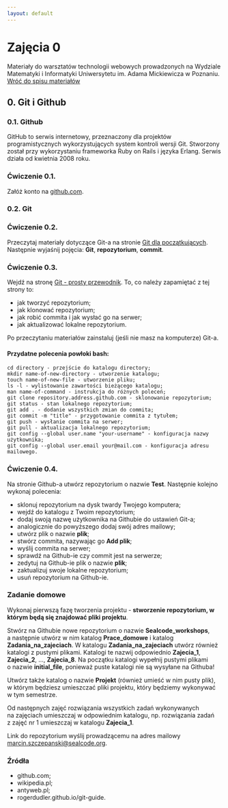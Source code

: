 ```yaml
---
layout: default
---
```

<div class="inner">
	<h1 id="main1">Zajęcia 0</h1>
    <div id="main2" class="h2">Materiały do&nbsp;warsztatów technologii webowych prowadzonych na Wydziale Matematyki i&nbsp;Informatyki Uniwersytetu im. Adama Mickiewicza w Poznaniu.</div>
	<a href="../../index.html" class="button-v button-module">Wróć do&nbsp;spisu materiałów</a>
	<div style="clear: both;"></div>
</div>

## 0. Git i Github

### 0.1. Github

GitHub to serwis internetowy, przeznaczony dla&nbsp;projektów programistycznych
wykorzystujących system kontroli wersji Git.
Stworzony został przy wykorzystaniu frameworka Ruby on&nbsp;Rails i&nbsp;języka Erlang. Serwis działa od&nbsp;kwietnia 2008 roku. 

### Ćwiczenie 0.1.

Załóż konto na <a href="https://github.com" target="blank">github.com</a>.

### 0.2. Git

### Ćwiczenie 0.2.

Przeczytaj materiały dotyczące Git-a na stronie <a href="http://antyweb.pl/git-dla-poczatkujacych/" target="blank">Git dla początkujących</a>.
Następnie wyjaśnij pojęcia: **Git**, **repozytorium**, **commit**.

### Ćwiczenie 0.3.

Wejdź na stronę <a href="http://rogerdudler.github.io/git-guide/index.pl.html" target="blank">Git - prosty przewodnik</a>.
To, co należy zapamiętać z&nbsp;tej strony to:

* jak tworzyć repozytorium;
* jak klonować repozytorium;
* jak robić commita i jak wysłać go na serwer;
* jak aktualizować lokalne repozytorium.

Po przeczytaniu materiałów zainstaluj (jeśli nie masz na komputerze) Git-a.

#### Przydatne polecenia powłoki bash:

```
cd directory - przejście do katalogu directory;
mkdir name-of-new-directory - utworzenie katalogu;
touch name-of-new-file - utworzenie pliku;
ls -l - wylistowanie zawartości bieżącego katalogu;
man name-of-command - instrukcja do różnych poleceń;
git clone repository.address.github.com - sklonowanie repozytorium;
git status - stan lokalnego repozytorium;
git add . - dodanie wszystkich zmian do commita;
git commit -m "title" - przygotowanie commita z tytułem;
git push - wysłanie commita na serwer;
git pull - aktualizacja lokalnego repozytorium;
git config --global user.name "your-username" - konfiguracja nazwy użytkownika;
git config --global user.email your@mail.com - konfiguracja adresu mailowego.
```

### Ćwiczenie 0.4.

Na stronie Github-a utwórz repozytorium o nazwie **Test**.
Następnie kolejno wykonaj polecenia:

* sklonuj repozytorium na dysk twardy Twojego komputera;
* wejdź do katalogu z Twoim repozytorium;
* dodaj swoją nazwę użytkownika na Githubie do ustawień Git-a;
* analogicznie do powyższego dodaj swój adres mailowy;
* utwórz plik o nazwie **plik**;
* stwórz commita, nazywając go **Add plik**;
* wyślij commita na serwer;
* sprawdź na Github-ie czy commit jest na serwerze;
* zedytuj na Github-ie plik o nazwie **plik**;
* zaktualizuj swoje lokalne repozytorium;
* usuń repozytorium na Github-ie.

### Zadanie domowe

Wykonaj pierwszą fazę tworzenia projektu - **stworzenie repozytorium, w którym będą się znajdować pliki projektu**.

Stwórz na Githubie nowe repozytorium o&nbsp;nazwie **Sealcode_workshops**,
a&nbsp;następnie utwórz w&nbsp;nim katalog **Prace_domowe** i&nbsp;katalog **Zadania_na_zajeciach**. W&nbsp;katalogu **Zadania_na_zajeciach**
utwórz również katalogi z&nbsp;pustymi plikami. Katalogi te nazwij odpowiednio **Zajecia_1**, **Zajecia_2**, ..., **Zajecia_8**.
Na&nbsp;początku katalogi wypełnij pustymi plikami o&nbsp;nazwie **initial_file**, ponieważ&nbsp;puste katalogi nie&nbsp;są wysyłane na&nbsp;Githuba!

Utwórz także katalog o&nbsp;nazwie **Projekt** (również umieść w&nbsp;nim pusty plik), w&nbsp;którym będziesz umieszczać pliki projektu, który&nbsp;będziemy wykonywać w&nbsp;tym semestrze.

Od&nbsp;następnych zajęć rozwiązania wszystkich zadań wykonywanych na&nbsp;zajęciach umieszczaj
w&nbsp;odpowiednim katalogu, np. rozwiązania zadań z&nbsp;zajęć nr 1 umieszczaj w&nbsp;katalogu **Zajecia_1**.

Link do repozytorium wyślij prowadzącemu na&nbsp;adres mailowy <a href="mailto:marcin.szczepanski@sealcode.org">marcin.szczepanski@sealcode.org<a/>.

### Źródła

* github.com;
* wikipedia.pl;
* antyweb.pl;
* rogerdudler.github.io/git-guide.
